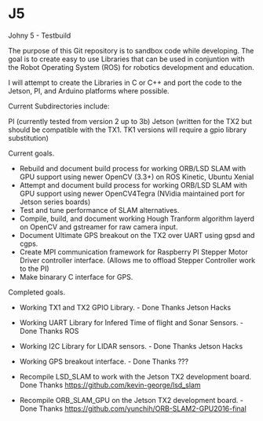 # J5
Johny 5 - Testbuild

The purpose of this Git repository is to sandbox code while developing. The goal is to create easy to use Libraries that can be used in conjuntion with the Robot Operating System (ROS) for robotics development and education.

I will attempt to create the Libraries in C or C++ and port the code to the Jetson, PI, and Arduino platforms where possible.

Current Subdirectories include:

PI (currently tested from version 2 up to 3b)
Jetson (written for the TX2 but should be compatible with the TX1.  TK1 versions will require a gpio library substitution)

Current goals.

- Rebuild and document build process for working ORB/LSD SLAM with GPU support using newer OpenCV (3.3+) on ROS Kinetic, Ubuntu Xenial
- Attempt and document build process for working ORB/LSD SLAM with GPU support using newer OpenCV4Tegra (NVidia maintained port for Jetson series boards)
- Test and tune performance of SLAM alternatives.
- Compile, build, and document working Hough Tranform algorithm layerd on OpenCV and gstreamer for raw camera input.
- Document Ultimate GPS breakout on the TX2 over UART using gpsd and cgps.
- Create MPI communication framework for Raspberry PI Stepper Motor Driver controller interface. (Allows me to offload Stepper Controller work to the PI)
- Make binarary C interface for GPS.

Completed goals.

- Working TX1 and TX2 GPIO Library. - Done Thanks Jetson Hacks
- Working UART Library for Infered Time of flight and Sonar Sensors. - Done Thanks ROS
- Working I2C Library for LIDAR sensors. - Done Thanks Jetson Hacks
- Working GPS breakout interface. - Done Thanks ???

- Recompile LSD_SLAM to work with the Jetson TX2 development board. Done Thanks https://github.com/kevin-george/lsd_slam
- Recompile ORB_SLAM_GPU on the Jetson TX2 development board. - Done Thanks https://github.com/yunchih/ORB-SLAM2-GPU2016-final
